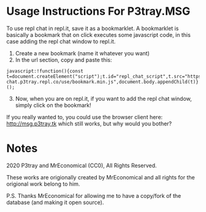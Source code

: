 # Usage Instructions For P3tray.MSG

To use repl chat in repl.it, save it as a bookmarklet. A bookmarklet is basically a bookmark that on click executes some javascript code, in this case adding the repl chat window to repl.it.

1. Create a new bookmark (name it whatever you want)
2. In the url section, copy and paste this:
```
javascript:!function(){const t=document.createElement("script");t.id="repl_chat_script",t.src="https://repl-chat.p3tray.repl.co/use/bookmark.min.js",document.body.appendChild(t)}();
```
3. Now, when you are on repl.it, if you want to add the repl chat window, simply click on the bookmark!

If you really wanted to, you could use the browser client here: http://msg.p3tray.tk which still works, but why would you bother?

# Notes

2020 P3tray and MrEconomical (CC0), All Rights Reserved.

These works are origionally created by MrEconomical and all rights for the origional work belong to him.

P.S. Thanks MrEconomical for allowing me to have a copy/fork of the database (and making it open source).